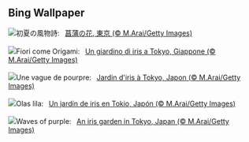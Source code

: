 ## Bing Wallpaper
![](https://www.bing.com/th?id=OHR.IrisGarden_JA-JP1134821751_UHD.jpg&w=1000)初夏の風物詩:&nbsp;&ensp;[菖蒲の花, 東京 (© M.Arai/Getty Images)](https://www.bing.com/th?id=OHR.IrisGarden_JA-JP1134821751_UHD.jpg)
<br><br/>
![](https://www.bing.com/th?id=OHR.IrisGarden_IT-IT1950091459_UHD.jpg&w=1000)Fiori come Origami:&nbsp;&ensp;[Un giardino di iris a Tokyo, Giappone (© M.Arai/Getty Images)](https://www.bing.com/th?id=OHR.IrisGarden_IT-IT1950091459_UHD.jpg)
<br><br/>
![](https://www.bing.com/th?id=OHR.IrisGarden_FR-FR6726071094_UHD.jpg&w=1000)Une vague de pourpre:&nbsp;&ensp;[Jardin d'iris à Tokyo, Japon (© M.Arai/Getty Images)](https://www.bing.com/th?id=OHR.IrisGarden_FR-FR6726071094_UHD.jpg)
<br><br/>
![](https://www.bing.com/th?id=OHR.IrisGarden_ES-ES1321322600_UHD.jpg&w=1000)Olas lila:&nbsp;&ensp;[Un jardín de iris en Tokio, Japón (© M.Arai/Getty Images)](https://www.bing.com/th?id=OHR.IrisGarden_ES-ES1321322600_UHD.jpg)
<br><br/>
![](https://www.bing.com/th?id=OHR.IrisGarden_EN-GB5718894577_UHD.jpg&w=1000)Waves of purple:&nbsp;&ensp;[An iris garden in Tokyo, Japan (© M.Arai/Getty Images)](https://www.bing.com/th?id=OHR.IrisGarden_EN-GB5718894577_UHD.jpg)
<br><br/>
